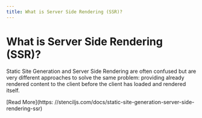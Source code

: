```yaml
---
title: What is Server Side Rendering (SSR)?
---
```


# What is Server Side Rendering (SSR)?

Static Site Generation and Server Side Rendering are often confused but are very different approaches to solve the same problem: providing already rendered content to the client before the client has loaded and rendered itself.

[Read More](https: //stenciljs.com/docs/static-site-generation-server-side-rendering-ssr)